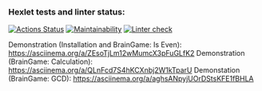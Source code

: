 ### Hexlet tests and linter status:
[![Actions Status](https://github.com/Nazarinh0/python-project-lvl1/workflows/hexlet-check/badge.svg)](https://github.com/Nazarinh0/python-project-lvl1/actions)
[![Maintainability](https://api.codeclimate.com/v1/badges/494dea246e3bb44df98e/maintainability)](https://codeclimate.com/github/Nazarinh0/python-project-lvl1/maintainability)
[![Linter check](https://github.com/Nazarinh0/python-project-lvl1/workflows/linter-check/badge.svg)](https://github.com/Nazarinh0/python-project-lvl1/actions/workflows/linter-check.yml)

Demonstration (Installation and BrainGame: Is Even): https://asciinema.org/a/ZEsoTjLm12wMumcX3pFuGLfK2
Demonstration (BrainGame: Calculation):  https://asciinema.org/a/QLnFcd7S4hKCXnbj2W1kTparU
Demonstation (BrainGame: GCD): https://asciinema.org/a/aghsANpyjUOrDStsKFE1fBHLA